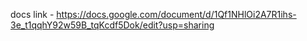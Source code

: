 docs link - https://docs.google.com/document/d/1Qf1NHlOi2A7R1ihs-3e_t1qqhY92w59B_tqKcdf5Dok/edit?usp=sharing
